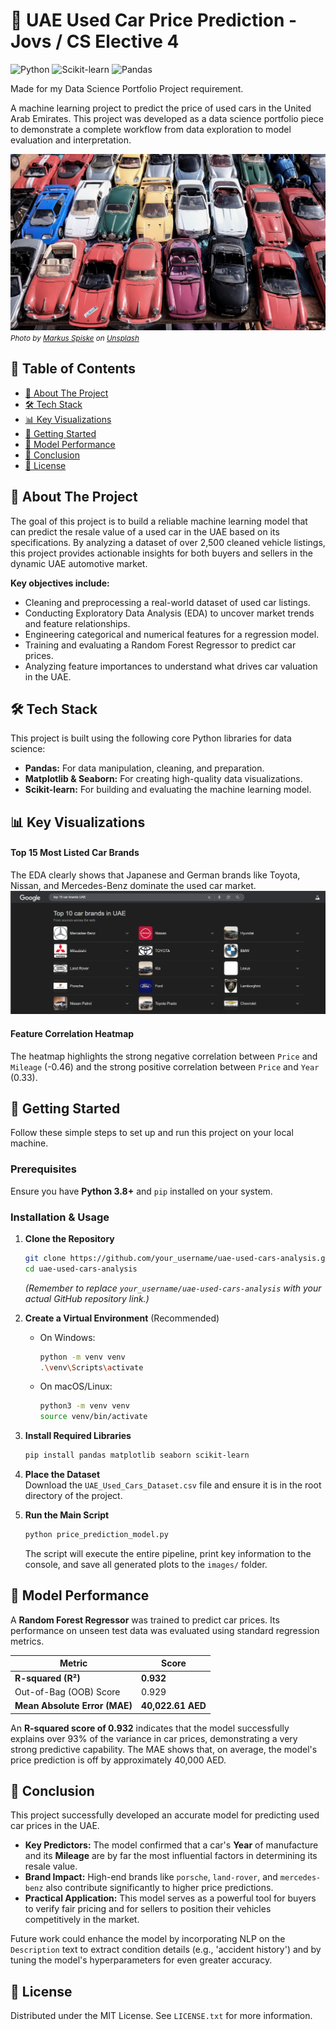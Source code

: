 # 🚗 UAE Used Car Price Prediction  - Jovs / CS Elective 4

![Python](https://img.shields.io/badge/Python-3.9%2B-blue?style=for-the-badge&logo=python)
![Scikit-learn](https://img.shields.io/badge/scikit--learn-1.x-orange?style=for-the-badge&logo=scikitlearn)
![Pandas](https://img.shields.io/badge/Pandas-2.x-yellow?style=for-the-badge&logo=pandas)

Made for my Data Science Portfolio Project requirement.

A machine learning project to predict the price of used cars in the United Arab Emirates. This project was developed as a data science portfolio piece to demonstrate a complete workflow from data exploration to model evaluation and interpretation.


![UAE Car Market Banner](images/usedcars.png)
*<small>Photo by [Markus Spiske](https://unsplash.com/@markusspiske) on [Unsplash](https://unsplash.com/)</small>*


## 📖 Table of Contents

- [🎯 About The Project](#-about-the-project)
- [🛠️ Tech Stack](#️-tech-stack)
- [📊 Key Visualizations](#-key-visualizations)
- [🚀 Getting Started](#-getting-started)
- [🤖 Model Performance](#-model-performance)
- [🏁 Conclusion](#-conclusion)
- [📝 License](#-license)

## 🎯 About The Project

The goal of this project is to build a reliable machine learning model that can predict the resale value of a used car in the UAE based on its specifications. By analyzing a dataset of over 2,500 cleaned vehicle listings, this project provides actionable insights for both buyers and sellers in the dynamic UAE automotive market.

**Key objectives include:**
-   Cleaning and preprocessing a real-world dataset of used car listings.
-   Conducting Exploratory Data Analysis (EDA) to uncover market trends and feature relationships.
-   Engineering categorical and numerical features for a regression model.
-   Training and evaluating a Random Forest Regressor to predict car prices.
-   Analyzing feature importances to understand what drives car valuation in the UAE.

## 🛠️ Tech Stack

This project is built using the following core Python libraries for data science:
*   **Pandas:** For data manipulation, cleaning, and preparation.
*   **Matplotlib & Seaborn:** For creating high-quality data visualizations.
*   **Scikit-learn:** For building and evaluating the machine learning model.

## 📊 Key Visualizations

#### Top 15 Most Listed Car Brands
The EDA clearly shows that Japanese and German brands like Toyota, Nissan, and Mercedes-Benz dominate the used car market.
![Top Brands](images/top_15_brands.png)

#### Feature Correlation Heatmap
The heatmap highlights the strong negative correlation between `Price` and `Mileage` (-0.46) and the strong positive correlation between `Price` and `Year` (0.33).


## 🚀 Getting Started

Follow these simple steps to set up and run this project on your local machine.

### Prerequisites
Ensure you have **Python 3.8+** and `pip` installed on your system.

### Installation & Usage

1.  **Clone the Repository**
    ```sh
    git clone https://github.com/your_username/uae-used-cars-analysis.git
    cd uae-used-cars-analysis
    ```
    *(Remember to replace `your_username/uae-used-cars-analysis` with your actual GitHub repository link.)*

2.  **Create a Virtual Environment** (Recommended)
    *   On Windows:
        ```sh
        python -m venv venv
        .\venv\Scripts\activate
        ```
    *   On macOS/Linux:
        ```sh
        python3 -m venv venv
        source venv/bin/activate
        ```

3.  **Install Required Libraries**
    ```sh
    pip install pandas matplotlib seaborn scikit-learn
    ```

4.  **Place the Dataset**
    <br>Download the `UAE_Used_Cars_Dataset.csv` file and ensure it is in the root directory of the project.

5.  **Run the Main Script**
    ```sh
    python price_prediction_model.py
    ```
    The script will execute the entire pipeline, print key information to the console, and save all generated plots to the `images/` folder.

## 🤖 Model Performance

A **Random Forest Regressor** was trained to predict car prices. Its performance on unseen test data was evaluated using standard regression metrics.

| Metric                      | Score              |
| --------------------------- | ------------------ |
| **R-squared (R²)**          | **0.932**          |
| Out-of-Bag (OOB) Score      | 0.929              |
| **Mean Absolute Error (MAE)** | **40,022.61 AED**  |

An **R-squared score of 0.932** indicates that the model successfully explains over 93% of the variance in car prices, demonstrating a very strong predictive capability. The MAE shows that, on average, the model's price prediction is off by approximately 40,000 AED.

## 🏁 Conclusion

This project successfully developed an accurate model for predicting used car prices in the UAE.

-   **Key Predictors:** The model confirmed that a car's **Year** of manufacture and its **Mileage** are by far the most influential factors in determining its resale value.
-   **Brand Impact:** High-end brands like `porsche`, `land-rover`, and `mercedes-benz` also contribute significantly to higher price predictions.
-   **Practical Application:** This model serves as a powerful tool for buyers to verify fair pricing and for sellers to position their vehicles competitively in the market.

Future work could enhance the model by incorporating NLP on the `Description` text to extract condition details (e.g., 'accident history') and by tuning the model's hyperparameters for even greater accuracy.

## 📝 License

Distributed under the MIT License. See `LICENSE.txt` for more information.
